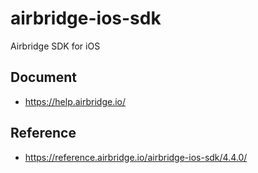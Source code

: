 # airbridge-ios-sdk

Airbridge SDK for iOS

## Document

- https://help.airbridge.io/

## Reference

- https://reference.airbridge.io/airbridge-ios-sdk/4.4.0/
